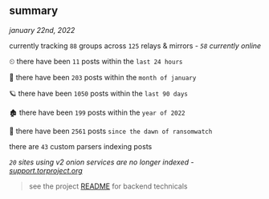 
## summary
_january 22nd, 2022_

currently tracking `88` groups across `125` relays & mirrors - _`58` currently online_

⏲ there have been `11` posts within the `last 24 hours`

🦈 there have been `203` posts within the `month of january`

🪐 there have been `1050` posts within the `last 90 days`

🏚 there have been `199` posts within the `year of 2022`

🦕 there have been `2561` posts `since the dawn of ransomwatch`

there are `43` custom parsers indexing posts

_`20` sites using v2 onion services are no longer indexed - [support.torproject.org](https://support.torproject.org/onionservices/v2-deprecation/)_

> see the project [README](https://github.com/thetanz/ransomwatch#ransomwatch--) for backend technicals
